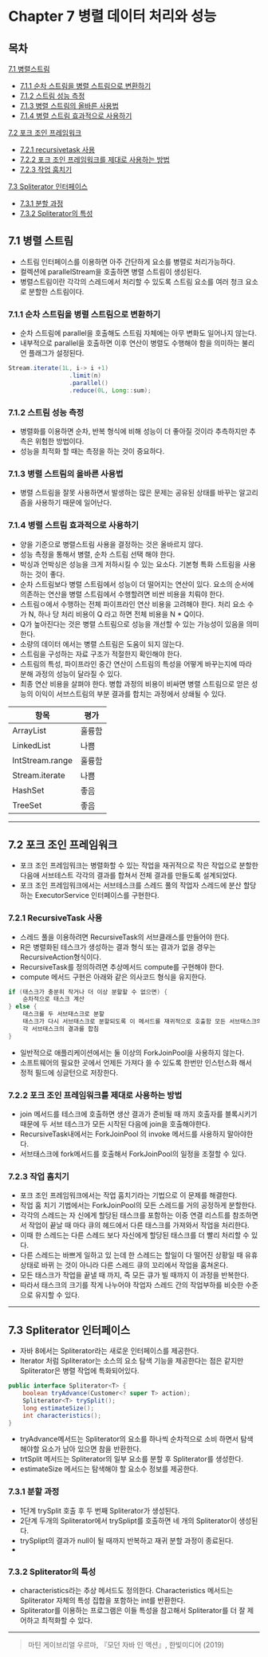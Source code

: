 # Chapter 7 병렬 데이터 처리와 성능      
## 목차
[7.1 병렬스트림 ](#71-병렬-스트림)  

* [7.1.1 순차 스트림을 병렬 스트림으로 변환하기](#711-순차-스트림을-병렬-스트림으로-변환하기)
* [7.1.2 스트림 성능 측정](#712-스트림-성능-측정)
* [7.1.3 병렬 스트림의 올바른 사용법](#713-병렬-스트림의-올바른-사용법)
* [7.1.4 병렬 스트림 효과적으로 사용하기](#714-병렬-스트림-효과적으로-사용하기)

[7.2 포크 조인 프레임워크](#72-포크-조인-프레임워크)    
* [7.2.1 recursivetask 사용](#721-recursivetask-사용)
* [7.2.2 포크 조인 프레임워크를 제대로 사용하는 방법](#722-포크-조인-프레임워크를-제대로-사용하는-방법)
* [7.2.3 작업 훔치기](#723-작업-훔치기)

[7.3 Spliterator 인터페이스 ](#73-spliterator-인터페이스)  
* [7.3.1 분할 과정](#731-분할-과정)
* [7.3.2 Spliterator의 특성](#732-spliterator의-특성)

## 7.1 병렬 스트림

- 스트림 인터페이스를 이용하면 아주 간단하게 요소를 병렬로 처리가능하다. 
- 컬렉션에 parallelStream을 호출하면 병렬 스트림이 생성된다. 
- 병렬스트림이란 각각의 스레드에서 처리할 수 있도록 스트림 요소를 여러 청크 요소로 분할한 스트림이다.

### 7.1.1 순차 스트림을 병렬 스트림으로 변환하기
- 순차 스트림에 parallel을 호출해도 스트림 자체에는 아무 변화도 일어나지 않는다. 
- 내부적으로 parallel을 호출하면 이후 연산이 병렬도 수행해야 함을 의미하는 불리언 플래그가 설정된다. 
```java
Stream.iterate(1L, i-> i +1)
                 .limit(n)
                 .parallel()
                 .reduce(0L, Long::sum);
```
### 7.1.2 스트림 성능 측정 
- 병렬화를 이용하면 순차, 반복 형식에 비해 성능이 더 좋아질 것이라 추측하지만 추측은 위험한 방법이다. 
- 성능을 최적화 할 때는 측정을 하는 것이 중요하다.

### 7.1.3 병렬 스트림의 올바른 사용법 
- 병렬 스트림을 잘못 사용하면서 발생하는 많은 문제는 공유된 상태를 바꾸는 알고리즘을 사용하기 때문에 일어난다. 

### 7.1.4 병렬 스트림 효과적으로 사용하기 
- 양을 기준으로 병렬스트림 사용을 결정하는 것은 올바르지 않다. 
- 성능 측정을 통해서 병렬, 순차 스트림 선택 해야 한다. 
- 박싱과 언박싱은 성능을 크게 저하시킬 수 있는 요소다. 기본형 특화 스트림을 사용하는 것이 좋다. 
- 순차 스트림보다 병렬 스트림에서 성능이 더 떨어지는 연산이 있다. 요소의 순서에 의존하는 연산을 병렬 스트림에서 수행할려면 비싼 비용을 치뤄야 한다. 
- 스트림ㅇ에서 수행하는 전체 파이프라인 연산 비용을 고려해야 한다. 처리 요소 수가 N, 하나 당 처리 비용이 Q 라고 하면 전체 비용을 N * Q이다. 
- Q가 높아진다는 것은 병렬 스트림으로 성능을 개선할 수 있는 가능성이 있음을 의미한다. 
- 소량의 데이터 에서는 병렬 스트림은 도움이 되지 않는다. 
- 스트림을 구성하는 자료 구조가 적절한지 확인해야 한다. 
- 스트림의 특성, 파이프라인 중간 연산이 스트림의 특성을 어떻게 바꾸는지에 따라 분해 과정의 성능이 달라질 수 있다. 
- 최종 연산 비용을 살펴야 한다. 병합 과정의 비용이 비싸면 병렬 스트림으로 얻은 성능의 이익이 서브스트림의 부분 결과를 합치는 과정에서 상쇄될 수 있다.

| 항목 | 평가     |
|----|---|
| ArrayList | 훌륭함   |
| LinkedList | 나쁨     |
| IntStream.range | 훌륭함   |
| Stream.iterate | 나쁨     |
| HashSet | 좋음     |
| TreeSet | 좋음     |
***
## 7.2 포크 조인 프레임워크
- 포크 조인 프레임워크는 병렬화할 수 있는 작업을 재귀적으로 작은 작업으로 분할한 다음애 서브테스트 각각의 결과를 합쳐서 전체 결과를 만들도록 설계되었다. 
- 포크 조인 프레임워크에서는 서브테스크를 스레드 풀의 작업자 스레드에 분산 할당하는 ExecutorService 인터페이스를 구현한다. 
### 7.2.1 RecursiveTask 사용 
- 스레드 풀을 이용하려면 RecursiveTask<R>의 서브클래스를 만들어야 한다. 
- R은 병렬화된 테스크가 생성하는 결과 형식 또는 결과가 없을 경우는 RecursiveAction형식이다. 
- RecursiveTask를 정의하려면 추상메서드 compute를 구현해야 한다. 
- compute 메서드 구현은 아래와 같은 의사코드 형식을 유지한다. 
```java
if (태스크가 충분히 작거나 더 이상 분할할 수 없으면) { 
    순차적으로 태스크 계산
} else {
    태스크를 두 서브태스크로 분할
    태스크가 다시 서브태스크로 분할되도록 이 메서드를 재귀적으로 호출함 모든 서브태스크의 연산이 완료될 때까지 기다림
    각 서브태스크의 결과를 합침
}
```
- 일반적으로 애플리케이션에서는 둘 이상의 ForkJoinPool을 사용하지 않는다. 
- 소프트웨어의 필요한 곳에서 언제든 가져다 쓸 수 있도록 한번만 인스턴스화 해서 정적 필드에 싱글턴으로 저장한다. 

### 7.2.2 포크 조인 프레임워크를 제대로 사용하는 방법 
- join 메서드를 테스크에 호출하면 생산 결과가 준비될 때 까지 호출자를 블록시키기 때문에 두 서브 테스크가 모든 시작된 다음에 join을 호출해야한다. 
- RecursiveTask내에서는 ForkJoinPool 의 invoke 메서드를 사용하지 말아야한다. 
- 서브태스크에 fork메서드를 호출해서 ForkJoinPool의 일정을 조절할 수 있다. 

### 7.2.3 작업 훔치기 
- 포크 조인 프레임워크에서는 작업 훔치기라는 기법으로 이 문제를 해결한다. 
- 작업 훔 치기 기법에서는 ForkJoinPool의 모든 스레드를 거의 공정하게 분할한다. 
- 각각의 스레드는 자 신에게 할당된 태스크를 포함하는 이중 연결 리스트를 참조하면서 작업이 끝날 때 마다 큐의 헤드에서 다른 태스크를 가져와서 작업을 처리한다. 
- 이때 한 스레드는 다른 스레드 보다 자신에게 할당된 태스크를 더 빨리 처리할 수 있다. 
- 다른 스레드는 바쁘게 일하고 있 는데 한 스레드는 할일이 다 떨어진 상황일 때 유휴 상태로 바뀌 는 것이 아니라 다른 스레드 큐의 꼬리에서 작업을 훔쳐온다. 
- 모든 태스크가 작업을 끝낼 때 까지, 즉 모든 큐가 빌 때까지 이 과정을 반복한다. 
- 따라서 태스크의 크기를 작게 나누어야 작업자 스레드 간의 작업부하를 비슷한 수준으로 유지할 수 있다.
***
## 7.3 Spliterator 인터페이스 
- 자바 8에서는 Spliterator라는 새로운 인터페이스를 제공한다. 
- Iterator 처럼 Spliterator는 소스의 요소 탐색 기능을 제공한다는 점은 같지만 Spliterator은 병렬 작업에 특화되어있다. 
```java
public interface Spliterator<T> {
    boolean tryAdvance(Customer<? super T> action);
    Spliterator<T> trySplit();
    long estimateSize();
    int characteristics();
}
```
- tryAdvance메서드는 Spliterator의 요소를 하나씩 순차적으로 소비 하면서 탐색해야할 요소가 남아 있으면 참을 반환한다. 
- trtSplit 메서드는 Spliterator의 일부 요소를 분할 후 Spliterator를 생성한다. 
- estimateSize 메서드는 탐색해야 할 요소수 정보를 제공한다. 

### 7.3.1 분할 과정 
- 1단계 trySplit 호출 후 두 번째 Spliterator가 생성된다. 
- 2단계 두개의 Spliterator에서 trySplipt를 호출하면 네 개의 Spliterator이 생성된다. 
- trySplipt의 결과가 null이 될 때까지 반복하고 재귀 분할 과정이 종료된다. 
- 
### 7.3.2 Spliterator의 특성
- characteristics라는 추상 메서드도 정의한다. Characteristics 메서드는 Spliterator 자체의 특성 집합을 포함하는 int를 반환한다. 
- Spliterator를 이용하는 프로그램은 이들 특성을 참고해서 Spliterator를 더 잘 제어하고 최적화할 수 있다.
***
> 마틴 게이브리얼 우르마, 『모던 자바 인 액션』, 한빛미디어 (2019)  

